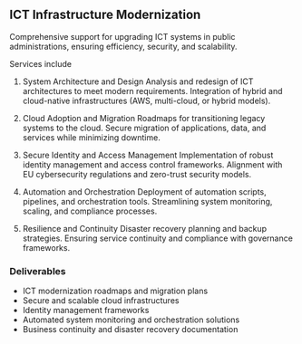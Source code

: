 ## ICT Infrastructure Modernization 

Comprehensive support for upgrading ICT systems in public administrations, ensuring efficiency, security, and scalability.

Services include
1. System Architecture and Design
Analysis and redesign of ICT architectures to meet modern requirements.
Integration of hybrid and cloud-native infrastructures (AWS, multi-cloud, or hybrid models).

2. Cloud Adoption and Migration
Roadmaps for transitioning legacy systems to the cloud.
Secure migration of applications, data, and services while minimizing downtime.

3. Secure Identity and Access Management
Implementation of robust identity management and access control frameworks.
Alignment with EU cybersecurity regulations and zero-trust security models.

4. Automation and Orchestration
Deployment of automation scripts, pipelines, and orchestration tools.
Streamlining system monitoring, scaling, and compliance processes.

5. Resilience and Continuity
Disaster recovery planning and backup strategies.
Ensuring service continuity and compliance with governance frameworks.

### Deliverables
* ICT modernization roadmaps and migration plans
* Secure and scalable cloud infrastructures
* Identity management frameworks
* Automated system monitoring and orchestration solutions
* Business continuity and disaster recovery documentation
